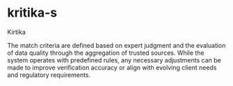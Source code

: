 # kritika-s
Kirtika

The match criteria are defined based on expert judgment and the evaluation of data quality through the aggregation of trusted sources. While the system operates with predefined rules, any necessary adjustments can be made to improve verification accuracy or align with evolving client needs and regulatory requirements.
